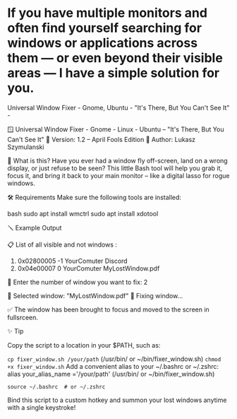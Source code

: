 # If you have multiple monitors and often find yourself searching for windows or applications across them — or even beyond their visible areas — I have a simple solution for you.
Universal Window Fixer - Gnome, Ubuntu - "It's There, But You Can't See It" - 

🪟 Universal Window Fixer - Gnome - Linux - Ubuntu – "It's There, But You Can't See It"
🎯 Version: 1.2 – April Fools Edition
👥 Author: Lukasz Szymulanski

🧠 What is this?
Have you ever had a window fly off-screen, land on a wrong display, or just refuse to be seen?
This little Bash tool will help you grab it, focus it, and bring it back to your main monitor – like a digital lasso for rogue windows.

🛠 Requirements
Make sure the following tools are installed:

bash
sudo apt install wmctrl
sudo apt install xdotool

🪛 Example Output

📋 List of all visible and not windows :

 1. 0x02800005 -1 YourComuter Discord
 2. 0x04e00007  0 YourComuter MyLostWindow.pdf

🔢 Enter the number of window you want to fix: 2

🎯 Selected window: "MyLostWindow.pdf"
🔧 Fixing window...

✅ The window has been brought to focus and moved to the screen in fullsrceen.


✨ Tip

Copy the script to a location in your $PATH, such as:

```cp fixer_window.sh /your/path``` (/usr/bin/ or ~/bin/fixer_window.sh)
```chmod +x fixer_window.sh```
Add a convenient alias to your ~/.bashrc or ~/.zshrc:
alias your_alias_name ='/your/path' (/usr/bin/ or ~/bin/fixer_window.sh)

```source ~/.bashrc  # or ~/.zshrc```


Bind this script to a custom hotkey and summon your lost windows anytime with a single keystroke!

